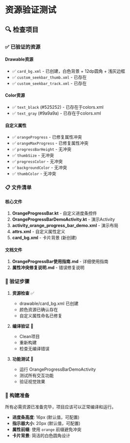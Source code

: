 # 资源验证测试

## 🔍 检查项目

### ✅ 已验证的资源

#### Drawable资源
- ✅ `card_bg.xml` - 已创建，白色背景 + 12dp圆角 + 浅灰边框
- ✅ `custom_seekbar_thumb.xml` - 已存在
- ✅ `custom_seekbar_track.xml` - 已存在

#### Color资源
- ✅ `text_black` (#525252) - 已存在于colors.xml
- ✅ `text_gray` (#9a9a9a) - 已存在于colors.xml

#### 自定义属性
- ✅ `orangeProgress` - 已修复属性冲突
- ✅ `orangeMaxProgress` - 已修复属性冲突
- ✅ `progressBarHeight` - 无冲突
- ✅ `thumbSize` - 无冲突
- ✅ `progressColor` - 无冲突
- ✅ `backgroundColor` - 无冲突  
- ✅ `thumbColor` - 无冲突

### 📋 文件清单

#### 核心文件
1. **OrangeProgressBar.kt** - 自定义进度条控件
2. **OrangeProgressBarDemoActivity.kt** - 演示Activity
3. **activity_orange_progress_bar_demo.xml** - 演示布局
4. **attrs.xml** - 自定义属性定义
5. **card_bg.xml** - 卡片背景 (新创建)

#### 文档文件
1. **OrangeProgressBar使用指南.md** - 详细使用指南
2. **属性冲突修复说明.md** - 错误修复说明

### 🎯 验证步骤

1. **资源检查** ✅
   - drawable/card_bg.xml 已创建
   - 颜色资源已确认存在
   - 自定义属性命名已修复

2. **编译验证** 🔄
   - Clean项目
   - 重新构建
   - 检查无编译错误

3. **功能测试** 🔄
   - 运行 OrangeProgressBarDemoActivity
   - 测试所有交互功能
   - 验证视觉效果

### 🚀 构建准备

所有必需资源已准备完毕，项目应该可以正常编译和运行。

- **进度条高度**: 16px (默认值，可配置)
- **指示器大小**: 20px (默认值，可配置)  
- **属性前缀**: 使用 `orange` 前缀避免冲突
- **卡片背景**: 简洁的白色圆角设计 